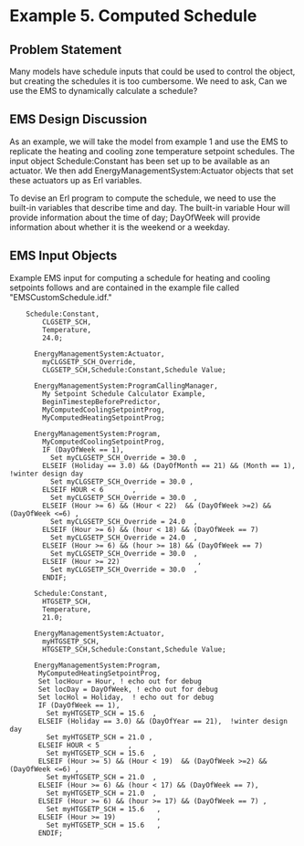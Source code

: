 # Example 5. Computed Schedule

## Problem Statement

Many models have schedule inputs that could be used to control the object, but creating the schedules it is too cumbersome. We need to ask, Can we use the EMS to dynamically calculate a schedule?

## EMS Design Discussion

As an example, we will take the model from example 1 and use the EMS to replicate the heating and cooling zone temperature setpoint schedules. The input object Schedule:Constant has been set up to be available as an actuator. We then add EnergyManagementSystem:Actuator objects that set these actuators up as Erl variables.

To devise an Erl program to compute the schedule, we need to use the built-in variables that describe time and day. The built-in variable Hour will provide information about the time of day; DayOfWeek will provide information about whether it is the weekend or a weekday.

## EMS Input Objects

Example EMS input for computing a schedule for heating and cooling setpoints follows and are contained in the example file called "EMSCustomSchedule.idf."

~~~~~~~~~~~~~~~~~~~~
    Schedule:Constant,
        CLGSETP_SCH,
        Temperature,
        24.0;

      EnergyManagementSystem:Actuator,
        myCLGSETP_SCH_Override,
        CLGSETP_SCH,Schedule:Constant,Schedule Value;

      EnergyManagementSystem:ProgramCallingManager,
        My Setpoint Schedule Calculator Example,
        BeginTimestepBeforePredictor,
        MyComputedCoolingSetpointProg,
        MyComputedHeatingSetpointProg;
~~~~~~~~~~~~~~~~~~~~

~~~~~~~~~~~~~~~~~~~~
      EnergyManagementSystem:Program,
        MyComputedCoolingSetpointProg,
        IF (DayOfWeek == 1),
          Set myCLGSETP_SCH_Override = 30.0  ,
        ELSEIF (Holiday == 3.0) && (DayOfMonth == 21) && (Month == 1),  !winter design day
          Set myCLGSETP_SCH_Override = 30.0 ,
        ELSEIF HOUR < 6       ,
          Set myCLGSETP_SCH_Override = 30.0  ,
        ELSEIF (Hour >= 6) && (Hour < 22)  && (DayOfWeek >=2) && (DayOfWeek <=6) ,
          Set myCLGSETP_SCH_Override = 24.0  ,
        ELSEIF (Hour >= 6) && (hour < 18) && (DayOfWeek == 7)
          Set myCLGSETP_SCH_Override = 24.0  ,
        ELSEIF (Hour >= 6) && (hour >= 18) && (DayOfWeek == 7)
          Set myCLGSETP_SCH_Override = 30.0  ,
        ELSEIF (Hour >= 22)                   ,
          Set myCLGSETP_SCH_Override = 30.0  ,
        ENDIF;
~~~~~~~~~~~~~~~~~~~~

~~~~~~~~~~~~~~~~~~~~
      Schedule:Constant,
        HTGSETP_SCH,
        Temperature,
        21.0;

      EnergyManagementSystem:Actuator,
        myHTGSETP_SCH,
        HTGSETP_SCH,Schedule:Constant,Schedule Value;
~~~~~~~~~~~~~~~~~~~~

~~~~~~~~~~~~~~~~~~~~
      EnergyManagementSystem:Program,
       MyComputedHeatingSetpointProg,
       Set locHour = Hour, ! echo out for debug
       Set locDay = DayOfWeek, ! echo out for debug
       Set locHol = Holiday,  ! echo out for debug
       IF (DayOfWeek == 1),
         Set myHTGSETP_SCH = 15.6  ,
       ELSEIF (Holiday == 3.0) && (DayOfYear == 21),  !winter design day
         Set myHTGSETP_SCH = 21.0 ,
       ELSEIF HOUR < 5       ,
         Set myHTGSETP_SCH = 15.6  ,
       ELSEIF (Hour >= 5) && (Hour < 19)  && (DayOfWeek >=2) && (DayOfWeek <=6) ,
         Set myHTGSETP_SCH = 21.0  ,
       ELSEIF (Hour >= 6) && (hour < 17) && (DayOfWeek == 7),
         Set myHTGSETP_SCH = 21.0  ,
       ELSEIF (Hour >= 6) && (hour >= 17) && (DayOfWeek == 7) ,
         Set myHTGSETP_SCH = 15.6   ,
       ELSEIF (Hour >= 19)          ,
         Set myHTGSETP_SCH = 15.6   ,
       ENDIF;
~~~~~~~~~~~~~~~~~~~~
